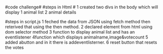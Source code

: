 #code challenge#
 #steps in Html #
 1 created two divs in the body which will display
    1 animal list
    2 animal details 



 #steps in script.js
 1 feched the data from JSON using fetch method then reterived that using the then method.
 2 declared element from html using dom selector method
 3 function to display animal list and has an eventlistener
 4function which displays animalname,image&votecount
 5 added abutton and in it there is addeventlisterner.
 6 reset button that resets the votes